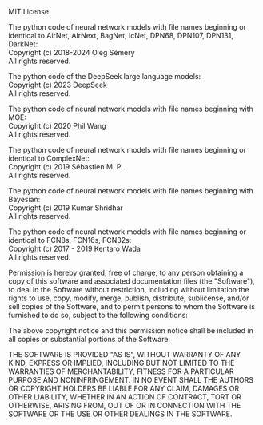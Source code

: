 MIT License

The python code of neural network models with file names beginning or identical to AirNet, AirNext, BagNet, IcNet, DPN68, DPN107, DPN131, DarkNet:<br/>
Copyright (c) 2018-2024 Oleg Sémery<br/>
All rights reserved.

The python code of the DeepSeek large language models:<br/>
Copyright (c) 2023 DeepSeek<br/>
All rights reserved.

The python code of neural network models with file names beginning with MOE:<br/>
Copyright (c) 2020 Phil Wang<br/>
All rights reserved.

The python code of neural network models with file names beginning or identical to ComplexNet:<br/>
Copyright (c) 2019 Sébastien M. P.<br/>
All rights reserved.

The python code of neural network models with file names beginning with Bayesian:<br/>
Copyright (c) 2019 Kumar Shridhar<br/>
All rights reserved.

The python code of neural network models with file names beginning or identical to FCN8s, FCN16s, FCN32s:<br/>
Copyright (c) 2017 - 2019 Kentaro Wada<br/>
All rights reserved.

Permission is hereby granted, free of charge, to any person obtaining a copy
of this software and associated documentation files (the "Software"), to deal
in the Software without restriction, including without limitation the rights
to use, copy, modify, merge, publish, distribute, sublicense, and/or sell
copies of the Software, and to permit persons to whom the Software is
furnished to do so, subject to the following conditions:

The above copyright notice and this permission notice shall be included in all
copies or substantial portions of the Software.

THE SOFTWARE IS PROVIDED "AS IS", WITHOUT WARRANTY OF ANY KIND, EXPRESS OR
IMPLIED, INCLUDING BUT NOT LIMITED TO THE WARRANTIES OF MERCHANTABILITY,
FITNESS FOR A PARTICULAR PURPOSE AND NONINFRINGEMENT. IN NO EVENT SHALL THE
AUTHORS OR COPYRIGHT HOLDERS BE LIABLE FOR ANY CLAIM, DAMAGES OR OTHER
LIABILITY, WHETHER IN AN ACTION OF CONTRACT, TORT OR OTHERWISE, ARISING FROM,
OUT OF OR IN CONNECTION WITH THE SOFTWARE OR THE USE OR OTHER DEALINGS IN THE
SOFTWARE.

